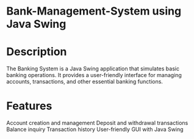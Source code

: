 # Bank-Management-System using Java Swing 
# Description
The Banking System is a Java Swing application that simulates basic banking operations.
It provides a user-friendly interface for managing accounts, transactions, and other essential banking functions.
# Features
Account creation and management
Deposit and withdrawal transactions
Balance inquiry
Transaction history
User-friendly GUI with Java Swing

